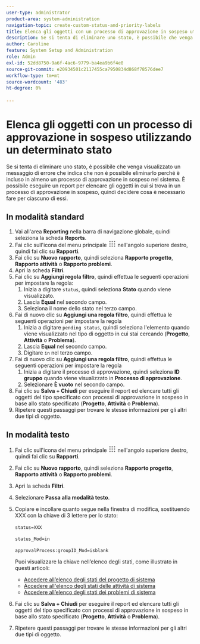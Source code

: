 ```yaml
---
user-type: administrator
product-area: system-administration
navigation-topic: create-custom-status-and-priority-labels
title: Elenca gli oggetti con un processo di approvazione in sospeso utilizzando un determinato stato
description: Se si tenta di eliminare uno stato, è possibile che venga visualizzato un messaggio di errore che indica che non è possibile eliminarlo perché è utilizzato in processi di approvazione in sospeso sugli oggetti nel sistema. Se si desidera trovare ed esaminare tali oggetti per decidere cosa è necessario fare, è possibile eseguire un report che li elenca.
author: Caroline
feature: System Setup and Administration
role: Admin
exl-id: 52dd8750-9a6f-4ac6-9779-ba4ea9b6f4e0
source-git-commit: e20934501c2117455ca7950834d868f78576dee7
workflow-type: tm+mt
source-wordcount: '483'
ht-degree: 0%

---
```


# Elenca gli oggetti con un processo di approvazione in sospeso utilizzando un determinato stato

Se si tenta di eliminare uno stato, è possibile che venga visualizzato un messaggio di errore che indica che non è possibile eliminarlo perché è incluso in almeno un processo di approvazione in sospeso nel sistema. È possibile eseguire un report per elencare gli oggetti in cui si trova in un processo di approvazione in sospeso, quindi decidere cosa è necessario fare per ciascuno di essi.

## In modalità standard

1. Vai all&#39;area **Reporting** nella barra di navigazione globale, quindi seleziona la scheda **Reports**.
1. Fai clic sull&#39;icona del menu principale ![](assets/main-menu-icon.png) nell&#39;angolo superiore destro, quindi fai clic su **Rapporti**.
1. Fai clic su **Nuovo rapporto**, quindi seleziona **Rapporto progetto**, **Rapporto attività** o **Rapporto problemi**.
1. Apri la scheda **Filtri**.
1. Fai clic su **Aggiungi regola filtro**, quindi effettua le seguenti operazioni per impostare la regola:
   1. Inizia a digitare `status`, quindi seleziona **Stato** quando viene visualizzato.
   1. Lascia **Equal** nel secondo campo.
   1. Seleziona il nome dello stato nel terzo campo.
1. Fai di nuovo clic su **Aggiungi una regola filtro**, quindi effettua le seguenti operazioni per impostare la regola
   1. Inizia a digitare `pending status`, quindi seleziona l&#39;elemento quando viene visualizzato nel tipo di oggetto in cui stai cercando (**Progetto**, **Attività** o **Problema**).
   1. Lascia **Equal** nel secondo campo.
   1. Digitare `in` nel terzo campo.
1. Fai di nuovo clic su **Aggiungi una regola filtro**, quindi effettua le seguenti operazioni per impostare la regola
   1. Inizia a digitare il processo di approvazione, quindi seleziona **ID gruppo** quando viene visualizzato in **Processo di approvazione**.
   1. Selezionare **È vuoto** nel secondo campo.
1. Fai clic su **Salva + Chiudi** per eseguire il report ed elencare tutti gli oggetti del tipo specificato con processi di approvazione in sospeso in base allo stato specificato (**Progetto**, **Attività** o **Problema**).
1. Ripetere questi passaggi per trovare le stesse informazioni per gli altri due tipi di oggetto.


## In modalità testo

1. Fai clic sull&#39;icona del menu principale ![](assets/main-menu-icon.png) nell&#39;angolo superiore destro, quindi fai clic su **Rapporti**.
1. Fai clic su **Nuovo rapporto**, quindi seleziona **Rapporto progetto**, **Rapporto attività** o **Rapporto problemi**.
1. Apri la scheda **Filtri**.
1. Selezionare **Passa alla modalità testo**.
1. Copiare e incollare quanto segue nella finestra di modifica, sostituendo XXX con la chiave di 3 lettere per lo stato:

   `status=XXX`

   `status_Mod=in`

   `approvalProcess:groupID_Mod=isblank`

   Puoi visualizzare la chiave nell’elenco degli stati, come illustrato in questi articoli:
   * [Accedere all’elenco degli stati del progetto di sistema](project-statuses.md)
   * [Accedere all&#39;elenco degli stati delle attività di sistema](task-statuses.md)
   * [Accedere all’elenco degli stati dei problemi di sistema](issue-statuses.md)

1. Fai clic su **Salva + Chiudi** per eseguire il report ed elencare tutti gli oggetti del tipo specificato con processi di approvazione in sospeso in base allo stato specificato (**Progetto**, **Attività** o **Problema**).
1. Ripetere questi passaggi per trovare le stesse informazioni per gli altri due tipi di oggetto.
